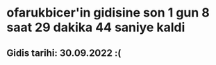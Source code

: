 # ofarukbicer'in gidisine son 1 gun 8 saat 29 dakika 44 saniye kaldi

## Gidis tarihi: 30.09.2022 :(